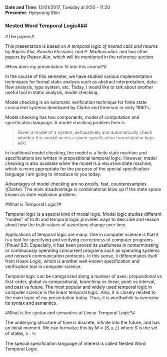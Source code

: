 **Date and Time**: 12/01/2017, Tuesday at 9:50 - 11:20  
**Presenter**: Hyeyoung Shin

### Nested Word Temporal Logic###


#The papers#

This presentation is based on *A temporal logic of nested calls and returns* by *Rajeev Alur, Kousha Etessami, and P. Madhusudan*. and two other papers by *Rajeev Alur*, which will be mentioned in the reference section.


#How does my presentation fit into this course?#

In the course of this semester, we have studied various implementation techniques for formal static analysis such as abstract interpretation, data-flow analysis, type system, etc. Today, I would like to talk about another useful tool in static analysis, model checking.

Model checking is an automatic verification technique for finite state concurrent systems developed by Clarke and Emerson in early 1980's.

Model checking has two components, model of computation and specification language. A model checking problem then is

> Given a model of a system, exhaustively and automatically check whether this model meets a given specification formulated in logic.
>-wiki

In traditional model checking, the model is a finite state machine and specifications are written in propositional temporal logic. However, model checking is also available when the model is a recursive state machine, which is more appropriate for the purpose of the special specification language I am going to introduce to you today.  

Advantages of model checking are no proofs, fast, counterexamples (*Clarke*). The main disadvantage is combinatorial blow up if the state space known as state explosion problem.

#What is Temporal Logic?#

Temporal logic is a special kind of modal logic. Modal logic studies different "modes" of truth and temporal logic provides ways to describe and reason about how the truth values of assertions change over time.

Applications of temporal logic are many. One in computer science is that it is a tool for specifying and verifying correctness of computer programs [*Pnueli* 83]. Especially, it has been proved its usefulness in nonterminating or continuously operating concurrent programs such as operating systems and network communication protocols. In this sense, it differentiates itself from Hoare Logic, which is another well-known specification and verification tool in computer science.

Temporal logic can be categorized along a number of axes: propositional vs first-order, global vs compositional, branching vs linear, point vs interval, and past vs future. The most popular and widely used temporal logic in computer science is the linear temporal logic. Also, it is closely related to the main topic of my presentation today. Thus, it is worthwhile to overview its syntax and semantics.

#What is the syntax and semantics of Linear Temporal Logic?#

The underlying structure of time is discrete, infinite into the future, and has an initial moment. We can formalize this by $M = (S, x, L)$ where $S$ is the set of states, $x: \mathbb{N}$








The special specification language of interest is called Nested Word Temporal Logic.
